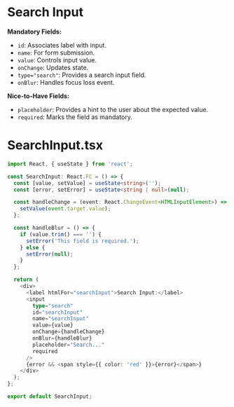 # Search Input

**Mandatory Fields:**
- `id`: Associates label with input.
- `name`: For form submission.
- `value`: Controls input value.
- `onChange`: Updates state.
- `type="search"`: Provides a search input field.
- `onBlur`: Handles focus loss event.

**Nice-to-Have Fields:**
- `placeholder`: Provides a hint to the user about the expected value.
- `required`: Marks the field as mandatory.

# SearchInput.tsx

```typescript
import React, { useState } from 'react';

const SearchInput: React.FC = () => {
  const [value, setValue] = useState<string>('');
  const [error, setError] = useState<string | null>(null);

  const handleChange = (event: React.ChangeEvent<HTMLInputElement>) => {
    setValue(event.target.value);
  };

  const handleBlur = () => {
    if (value.trim() === '') {
      setError('This field is required.');
    } else {
      setError(null);
    }
  };

  return (
    <div>
      <label htmlFor="searchInput">Search Input:</label>
      <input
        type="search"
        id="searchInput"
        name="searchInput"
        value={value}
        onChange={handleChange}
        onBlur={handleBlur}
        placeholder="Search..."
        required
      />
      {error && <span style={{ color: 'red' }}>{error}</span>}
    </div>
  );
};

export default SearchInput;
